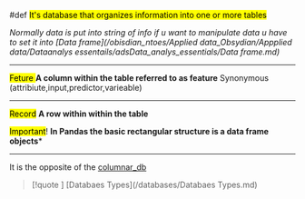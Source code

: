 #def 
<mark class="hltr-szopen">It's database that organizes information into one or more tables </mark>

*Normally data is put into string of info if u want to manipulate data u have to set it into [Data frame](/obisdian_ntoes/Applied data_Obsydian/Appplied data/Dataanalys essentails/adsData_analys_essentials/Data frame.md)*

--- 
<mark class="hltr-grses">Feture </mark>
**A column within the table referred to as feature**
Synonymous 
(attribiute,input,predictor,varieable)


---
<mark class="hltr-grses">Record</mark> 
**A row within within the table** 


<mark class="hltr-blood">Important</mark>!
**In Pandas the basic rectangular structure is  a data frame objects*** 

---
It is the opposite of the [columnar_db](/databases/columnar_db.md)


>[!quote ] [Databaes Types](/databases/Databaes Types.md)